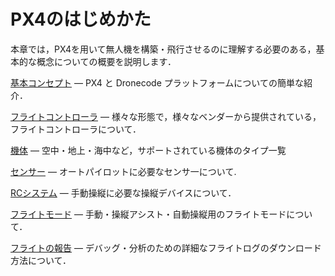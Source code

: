 # PX4のはじめかた

本章では，PX4を用いて無人機を構築・飛行させるのに理解する必要のある，基本的な概念についての概要を説明します．

[基本コンセプト](../getting_started/px4_basic_concepts.md) — PX4 と Dronecode プラットフォームについての簡単な紹介．

[フライトコントローラ](../getting_started/flight_controller_selection.md) — 様々な形態で，様々なベンダーから提供されている，フライトコントローラについて．

[機体](../getting_started/frame_selection.md) — 空中・地上・海中など，サポートされている機体のタイプ一覧

[センサー](../getting_started/sensor_selection.md) — オートパイロットに必要なセンサ一について.

[RCシステム](../getting_started/rc_transmitter_receiver.md) — 手動操縦に必要な操縦デバイスについて．

[フライトモード](../getting_started/flight_modes.md) — 手動・操縦アシスト・自動操縦用のフライトモードについて．

[フライトの報告](../getting_started/flight_reporting.md) — デバッグ・分析のための詳細なフライトログのダウンロード方法について．